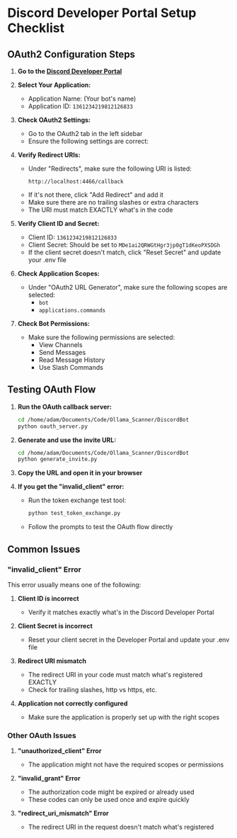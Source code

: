 # Discord Developer Portal Setup Checklist

## OAuth2 Configuration Steps

1. **Go to the [Discord Developer Portal](https://discord.com/developers/applications)**

2. **Select Your Application:**
   - Application Name: (Your bot's name)
   - Application ID: `1361234219812126833`

3. **Check OAuth2 Settings:**
   - Go to the OAuth2 tab in the left sidebar
   - Ensure the following settings are correct:

4. **Verify Redirect URIs:**
   - Under "Redirects", make sure the following URI is listed:
     ```
     http://localhost:4466/callback
     ```
   - If it's not there, click "Add Redirect" and add it
   - Make sure there are no trailing slashes or extra characters
   - The URI must match EXACTLY what's in the code

5. **Verify Client ID and Secret:**
   - Client ID: `1361234219812126833`
   - Client Secret: Should be set to `MDe1ai2QRWGtHgr3jp0gT1dKeoPXSDGh`
   - If the client secret doesn't match, click "Reset Secret" and update your .env file

6. **Check Application Scopes:**
   - Under "OAuth2 URL Generator", make sure the following scopes are selected:
     - `bot`
     - `applications.commands`

7. **Check Bot Permissions:**
   - Make sure the following permissions are selected:
     - View Channels
     - Send Messages
     - Read Message History
     - Use Slash Commands

## Testing OAuth Flow

1. **Run the OAuth callback server:**
   ```bash
   cd /home/adam/Documents/Code/Ollama_Scanner/DiscordBot
   python oauth_server.py
   ```

2. **Generate and use the invite URL:**
   ```bash
   cd /home/adam/Documents/Code/Ollama_Scanner/DiscordBot
   python generate_invite.py
   ```

3. **Copy the URL and open it in your browser**

4. **If you get the "invalid_client" error:**
   - Run the token exchange test tool:
     ```bash
     python test_token_exchange.py
     ```
   - Follow the prompts to test the OAuth flow directly

## Common Issues

### "invalid_client" Error
This error usually means one of the following:

1. **Client ID is incorrect**
   - Verify it matches exactly what's in the Discord Developer Portal

2. **Client Secret is incorrect**
   - Reset your client secret in the Developer Portal and update your .env file

3. **Redirect URI mismatch**
   - The redirect URI in your code must match what's registered EXACTLY
   - Check for trailing slashes, http vs https, etc.

4. **Application not correctly configured**
   - Make sure the application is properly set up with the right scopes

### Other OAuth Issues

1. **"unauthorized_client" Error**
   - The application might not have the required scopes or permissions

2. **"invalid_grant" Error**
   - The authorization code might be expired or already used
   - These codes can only be used once and expire quickly

3. **"redirect_uri_mismatch" Error**
   - The redirect URI in the request doesn't match what's registered 